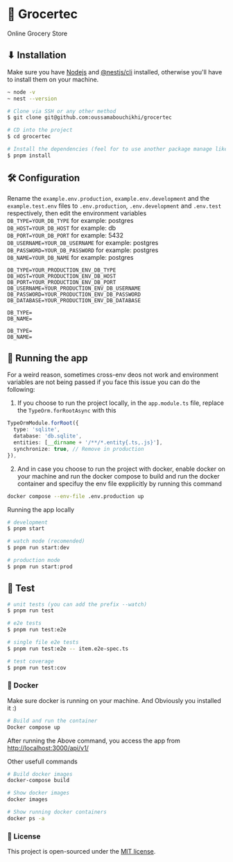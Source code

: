 # 🎯 Grocertec

Online Grocery Store

## ⬇ Installation

Make sure you have [Nodejs](https://nodejs.org/en/download/current) and [@nestjs/cli](https://docs.nestjs.com/first-steps) installed, otherwise you'll have to install them on your machine.

```bash
~ node -v
~ nest --version
```

```bash
# Clone via SSH or any other method
$ git clone git@github.com:oussamabouchikhi/grocertec

# CD into the project
$ cd grocertec

# Install the dependencies (feel for to use another package manage like npm or yarn)
$ pnpm install
```

## 🛠️ Configuration

Rename the `example.env.production`, `example.env.development` and the `example.test.env` files to `.env.production`, `.env.development` and `.env.test` respectively, then edit the environment variables \
`DB_TYPE=YOUR_DB_TYPE` for example: postgres \
`DB_HOST=YOUR_DB_HOST` for example: db \
`DB_PORT=YOUR_DB_PORT` for example: 5432 \
`DB_USERNAME=YOUR_DB_USERNAME` for example: postgres \
`DB_PASSWORD=YOUR_DB_PASSWORD` for example: postgres \
`DB_NAME=YOUR_DB_NAME` for example: postgres

```.env.production
DB_TYPE=YOUR_PRODUCTION_ENV_DB_TYPE
DB_HOST=YOUR_PRODUCTION_ENV_DB_HOST
DB_PORT=YOUR_PRODUCTION_ENV_DB_PORT
DB_USERNAME=YOUR_PRODUCTION_ENV_DB_USERNAME
DB_PASSWORD=YOUR_PRODUCTION_ENV_DB_PASSWORD
DB_DATABASE=YOUR_PRODUCTION_ENV_DB_DATABASE
```

```.env.development
DB_TYPE=
DB_NAME=
```

```.env.test
DB_TYPE=
DB_NAME=
```

## 🚀 Running the app

For a weird reason, sometimes cross-env deos not work and environment variables are not being passed if you face this issue you can do the following:

1. If you choose to run the project locally, in the `app.module.ts` file, replace the `TypeOrm.forRootAsync` with this

```typescript
TypeOrmModule.forRoot({
  type: 'sqlite',
  database: 'db.sqlite',
  entities: [__dirname + '/**/*.entity{.ts,.js}'],
  synchronize: true, // Remove in production
}),
```

2. And in case you choose to run the project with docker, enable docker on your machine and run the docker compose to build and run the docker container and specifuy the env file expplicitly by running this command

```bash
docker compose --env-file .env.production up
```

Running the app locally

```bash
# development
$ pnpm start

# watch mode (recomended)
$ pnpm run start:dev

# production mode
$ pnpm run start:prod
```

## 🧪 Test

```bash
# unit tests (you can add the prefix --watch)
$ pnpm run test

# e2e tests
$ pnpm run test:e2e

# single file e2e tests
$ pnpm run test:e2e -- item.e2e-spec.ts

# test coverage
$ pnpm run test:cov
```

### 🐳 Docker

Make sure docker is running on your machine. And Obviously you installed it :)

```bash
# Build and run the container
Docker compose up
```

After running the Above command, you access the app from <http://localhost:3000/api/v1/>

Other usefull commands

```bash
# Build docker images
docker-compose build

# Show docker images
docker images

# Show running docker containers
docker ps -a
```

### 📄 License

This project is open-sourced under the [MIT license](https://opensource.org/licenses/MIT).
